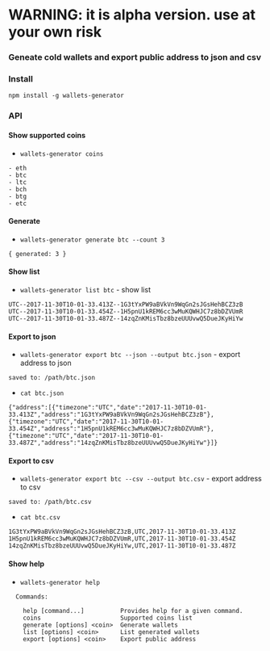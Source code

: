 # WARNING: it is alpha version. use at your own risk
### Geneate cold wallets and export public address to json and csv

### Install
```
npm install -g wallets-generator
```

### API

#### Show supported coins
* `wallets-generator coins`
```
- eth
- btc
- ltc
- bch
- btg
- etc
```

#### Generate
* `wallets-generator generate btc --count 3 `
```
{ generated: 3 }
```

#### Show list
* `wallets-generator list btc` - show list
```
UTC--2017-11-30T10-01-33.413Z--1G3tYxPW9aBVkVn9WqGn2sJGsHehBCZ3zB
UTC--2017-11-30T10-01-33.454Z--1H5pnU1kREM6cc3wMuKQWHJC7z8bDZVUmR
UTC--2017-11-30T10-01-33.487Z--14zqZnKMisTbz8bzeUUUvwQ5DueJKyHiYw
```

#### Export to json
* `wallets-generator export btc --json --output btc.json` - export address to json
```
saved to: /path/btc.json
```

* `cat btc.json`
```
{"address":[{"timezone":"UTC","date":"2017-11-30T10-01-33.413Z","address":"1G3tYxPW9aBVkVn9WqGn2sJGsHehBCZ3zB"},{"timezone":"UTC","date":"2017-11-30T10-01-33.454Z","address":"1H5pnU1kREM6cc3wMuKQWHJC7z8bDZVUmR"},{"timezone":"UTC","date":"2017-11-30T10-01-33.487Z","address":"14zqZnKMisTbz8bzeUUUvwQ5DueJKyHiYw"}]}
```

#### Export to csv
* `wallets-generator export btc --csv --output btc.csv` - export address to csv
```
saved to: /path/btc.csv
```

* `cat btc.csv`
```
1G3tYxPW9aBVkVn9WqGn2sJGsHehBCZ3zB,UTC,2017-11-30T10-01-33.413Z
1H5pnU1kREM6cc3wMuKQWHJC7z8bDZVUmR,UTC,2017-11-30T10-01-33.454Z
14zqZnKMisTbz8bzeUUUvwQ5DueJKyHiYw,UTC,2017-11-30T10-01-33.487Z
```

#### Show help
* `wallets-generator help`
```
  Commands:

    help [command...]          Provides help for a given command.
    coins                      Supported coins list
    generate [options] <coin>  Generate wallets
    list [options] <coin>      List generated wallets
    export [options] <coin>    Export public address
```
